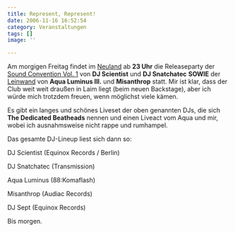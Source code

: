 ```yaml
---
title: Represent, Represent!
date: 2006-11-16 16:52:54
category: Veranstaltungen
tags: []
image: ''

---
```


Am morgigen Freitag findet im [Neuland](http://neuland-muenchen.de/anfahrt.html) ab **23 Uhr** die Releaseparty der [Sound Convention Vol. 1](http://djscientist.com/the_dedicated_beatheads_-_sound_convention_vol1_snippet.mp3) von **DJ Scientist** und **DJ Snatchatec** **SOWIE** der [Leinwand](/musik/Leinwand) von **Aqua Luminus III.** und **Misanthrop** statt. Mir ist klar, dass der Club weit weit draußen in Laim liegt (beim neuen Backstage), aber ich würde mich trotzdem freuen, wenn möglichst viele kämen.  

  

Es gibt ein langes und schönes Liveset der oben genannten DJs, die sich **The Dedicated Beatheads** nennen und einen Liveact vom Aqua und mir, wobei ich ausnahmsweise nicht rappe und rumhampel.  

  

Das gesamte DJ-Lineup liest sich dann so:  

  

DJ Scientist (Equinox Records / Berlin)  

DJ Snatchatec (Transmission)  

Aqua Luminus (88:Komaflash)  

Misanthrop (Audiac Records)  

DJ Sept (Equinox Records)  

  

Bis morgen.
